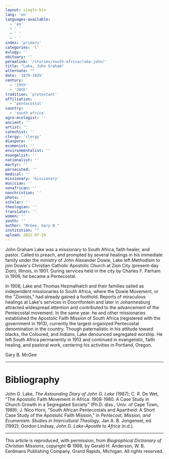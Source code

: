 ```yaml
---
layout: single-bio
lang: 'en'
languages-available:
  - 'en'
  - ' '
  - ' '
  - ' '
index: 'primary'
categories: 'l'
eulogy: ''
obituary: ''
permalink: '/stories/south-africa/lake-john/'
title: "Lake, John Graham"
alternate: ""
date: '1870-1935'
century:
  - '19th'
  - '20th'
tradition: 'protestant'
affiliation:
  - 'pentecostal'
country:
  - 'south africa'
agro-ecologist: ''
ancient: ''
artist: ''
catechist: ''
clergy: 'clergy'
diaspora: ''
ecumenist: ''
environmentalist: ''
evangelist: ''
nationalist: ''
martyr: ''
persecuted: ''
medical: ''
missionary: 'missionary'
musician: ''
nonafrican: ''
nonchristian: ''
photo: ''
scholar: ''
theologian: ''
translator: ''
women: ''
youth: ''
author: "McGee, Gary B."
institution: ""
upload: 2022-07-29
---
```


John Graham Lake was a missionary to South Africa, faith healer, and pastor. Called to preach, and prompted by several healings in his immediate family under the ministry of John Alexander Dowie, Lake left Methodism to join Dowie's Christian Catholic Apostolic Church at Zion City (present-day Zion), Illinois, in 1901. During services held in the city by Charles F. Parham in 1906, he became a Pentecostal.

In 1908, Lake and Thomas Hezmalhalch and their families sailed as independent missionaries to South Africa, where the Dowie Movement, or the "Zionists," had already gained a foothold. Reports of miraculous healings at Lake's services in Doornfontein and later in Johannesburg attracted widespread attention and contributed to the advancement of the Pentecostal movement. In the same year. he and other missionaries established the Apostolic Faith Mission of South Africa (registered with the government in 1913), currently the largest organized Pentecostal denomination in the country. Though paternalistic in his attitude toward blacks, the Coloured, and Indians, Lake denounced segregated worship. He left South Africa permanently in 1913 and continued in evangelistic, faith healing, and pastoral work, centering his activities in Portland, Oregon.

Gary B. McGee

---

# Bibliography

John G. Lake, *The Astounding Diary of John G. Lake* (1987); C. R. De Wet, "The Apostolic Faith Movement in Africa: 1908-1980. A Case Study in Church Growth in a Segregated Society" (Ph.D. diss., Univ. of Cape Town, 1989); J. Nico Horn, "South African Pentecostals and Apartheid: A Short Case Study of the Apostolic Faith Mission," in *Pentecost, Mission, and Ecumenism: Studies in Intercultural Theology*, Jan A. B. Jongeneel, ed. (1992); Gordon Lindsay, *John G. Lake-Apostle to Africa* (n.d.).

---

This article is reproduced, with permission, from *Biographical Dictionary of Christian Missions*, copyright © 1998, by Gerald H. Anderson, W. B. Eerdmans Publishing Company, Grand Rapids, Michigan. All rights reserved.
